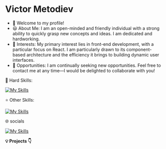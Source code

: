 # Victor Metodiev

- 👋 Welcome to my profile!
- 😃 About Me: I am an open-minded and friendly individual with a strong ability to quickly grasp new concepts and ideas. I am dedicated and hardworking.
- 👀 Interests: My primary interest lies in front-end development, with a particular focus on React. I am particularly drawn to its component-based architecture and the efficiency it brings to building dynamic user interfaces.
- 🚀 Opportunities: I am continually seeking new opportunities. Feel free to contact me at any time—I would be delighted to collaborate with you!

🔨 Hard Skills:

[![My Skills](https://skillicons.dev/icons?i=js,html,css,react,typescript)](https://skillicons.dev)

⭐ Other Skills:

[![My Skills](https://skillicons.dev/icons?i=vite,firebase,bootstrap,git,cpp,c,mongodb,npm,vscode)](https://skillicons.dev)

🌐 socials

[![My Skills](https://skillicons.dev/icons?i=linkedin)](https://www.linkedin.com/in/victor-metodiev/)

**💡 Projects  👇**

<!---
ViktorMetodiev13/ViktorMetodiev13 is a ✨ special ✨ repository because its `README.md` (this file) appears on your GitHub profile.
You can click the Preview link to take a look at your changes.
--->
